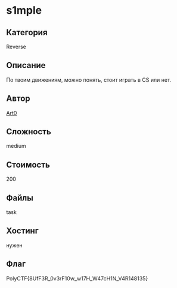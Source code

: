 # s1mple

## Категория
Reverse

## Описание
По твоим движениям, можно понять, стоит играть в CS или нет.

## Автор
[Art0](https://t.me/vchabk0)

## Сложность
medium

## Стоимость
200

## Файлы
task

## Хостинг
нужен

## Флаг
PolyCTF{8UfF3R_0v3rF10w_w17H_W47cH1N_V4R148135}

